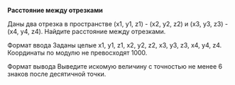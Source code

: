 **Расстояние между отрезками**

Даны два отрезка в пространстве (x1, y1, z1) - (x2, y2, z2) и (x3, y3, z3) - (x4, y4, z4). Найдите расстояние между отрезками.

Формат ввода
Заданы целые x1, y1, z1, x2, y2, z2, x3, y3, z3, x4, y4, z4. Координаты по модулю не превосходят 1000.

Формат вывода
Выведите искомую величину c точностью не менее 6 знаков после десятичной точки.